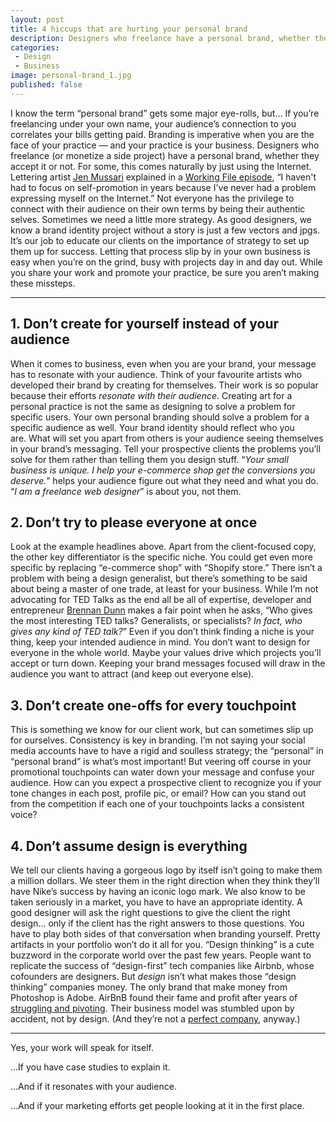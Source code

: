 ```yaml
---
layout: post
title: 4 hiccups that are hurting your personal brand
description: Designers who freelance have a personal brand, whether they accept it or not.
categories:
 - Design
 - Business
image: personal-brand_1.jpg
published: false
---
```


I know the term “personal brand” gets some major eye-rolls, but… If you’re freelancing under your own name, your audience’s connection to you correlates your bills getting paid. Branding is imperative when you are the face of your practice — and your practice is your business. Designers who freelance (or monetize a side project) have a personal brand, whether they accept it or not. For some, this comes naturally by just using the Internet. Lettering artist [Jen Mussari](http://jenmussari.com/) explained in a [Working File episode](https://workingfile.co/episodes/3.html), “I haven't had to focus on self-promotion in years because I've never had a problem expressing myself on the Internet.” Not everyone has the privilege to connect with their audience on their own terms by being their authentic selves. Sometimes we need a little more strategy. As good designers, we know a brand identity project without a story is just a few vectors and jpgs. It’s our job to educate our clients on the importance of strategy to set up them up for success. Letting that process slip by in your own business is easy when you’re on the grind, busy with projects day in and day out. While you share your work and promote your practice, be sure you aren’t making these missteps.

* * *

## 1. Don’t create for yourself instead of your audience

When it comes to business, even when you are your brand, your message has to resonate with your audience. Think of your favourite artists who developed their brand by creating for themselves. Their work is so popular because their efforts _resonate with their audience_. Creating art for a personal practice is not the same as designing to solve a problem for specific users. Your own personal branding should solve a problem for a specific audience as well. Your brand identity should reflect who you are. What will set you apart from others is your audience seeing themselves in your brand’s messaging. Tell your prospective clients the problems you’ll solve for them rather than telling them you design stuff. “_Your small business is unique. I help your e-commerce shop get the conversions you deserve._” helps your audience figure out what they need and what you do. “_I am a freelance web designer_” is about you, not them.

## 2. Don’t try to please everyone at once

Look at the example headlines above. Apart from the client-focused copy, the other key differentiator is the specific niche. You could get even more specific by replacing “e-commerce shop” with “Shopify store.” There isn’t a problem with being a design generalist, but there’s something to be said about being a master of one trade, at least for your business. While I’m not advocating for TED Talks as the end all be all of expertise, developer and entrepreneur [Brennan Dunn](https://doubleyourfreelancing.com/the-fear-of-niching/) makes a fair point when he asks, “Who gives the most interesting TED talks? Generalists, or specialists? _In fact, who gives any kind of TED talk?_” Even if you don’t think finding a niche is your thing, keep your intended audience in mind. You don’t want to design for everyone in the whole world. Maybe your values drive which projects you’ll accept or turn down. Keeping your brand messages focused will draw in the audience you want to attract (and keep out everyone else).

## 3. Don’t create one-offs for every touchpoint

This is something we know for our client work, but can sometimes slip up for ourselves. Consistency is key in branding. I’m not saying your social media accounts have to have a rigid and soulless strategy; the “personal” in “personal brand” is what’s most important! But veering off course in your promotional touchpoints can water down your message and confuse your audience. How can you expect a prospective client to recognize you if your tone changes in each post, profile pic, or email? How can you stand out from the competition if each one of your touchpoints lacks a consistent voice?

## 4. Don’t assume design is everything

We tell our clients having a gorgeous logo by itself isn’t going to make them a million dollars. We steer them in the right direction when they think they’ll have Nike’s success by having an iconic logo mark. We also know to be taken seriously in a market, you have to have an appropriate identity. A good designer will ask the right questions to give the client the right design… only if the client has the right answers to those questions. You have to play both sides of that conversation when branding yourself. Pretty artifacts in your portfolio won’t do it all for you. “Design thinking” is a cute buzzword in the corporate world over the past few years. People want to replicate the success of “design-first” tech companies like Airbnb, whose cofounders are designers. But _design_ isn’t what makes those “design thinking” companies money. The only brand that make money from Photoshop is Adobe. AirBnB found their fame and profit after years of [struggling and pivoting](https://overcast.fm/+Ht3pQnGd4). Their business model was stumbled upon by accident, not by design. (And they’re not a [perfect company](https://www.nytimes.com/2016/06/26/travel/airbnb-discrimination-lawsuit.html), anyway.)

* * *

<p>Yes, your work will speak for itself.</p><p class="hanging br">&hellip;If you have case studies to explain it. </p><p class="hanging br">&hellip;And if it resonates with your audience. </p><p class="hanging br">&hellip;And if your marketing efforts get people looking at it in the first place.</p>
